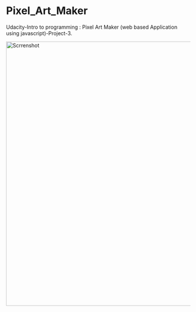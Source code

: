 # Pixel_Art_Maker
Udacity-Intro to programming : Pixel Art Maker (web based Application using javascript)-Project-3.

<img width="721" alt="Scrrenshot" src="https://user-images.githubusercontent.com/53046200/85913800-61288d80-b855-11ea-8994-76c6898cd203.png">

